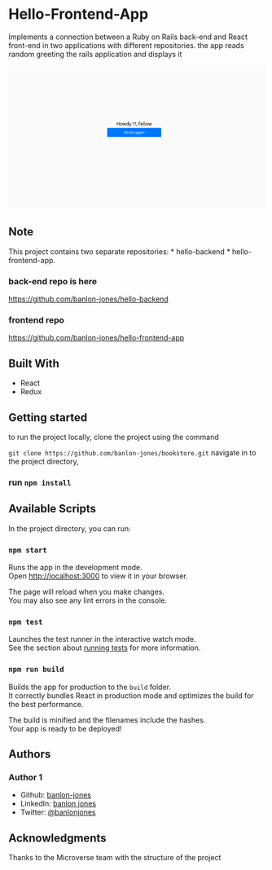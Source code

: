 # Hello-Frontend-App
Implements a connection between a Ruby on Rails back-end and React front-end in two applications with different repositories. 
the app reads random greeting the rails application and displays it


![app-screenshot](appImage1.png)

## Note
This project contains two separate repositories: * hello-backend * hello-frontend-app.

### back-end repo is here

https://github.com/banlon-jones/hello-backend

### frontend repo

https://github.com/banlon-jones/hello-frontend-app

## Built With 
 - React
 - Redux

## Getting started
to run the project locally, clone the project using the command 

`git clone https://github.com/banlon-jones/bookstore.git`
navigate in to the project directory, 

### run `npm install`

## Available Scripts

In the project directory, you can run:

### `npm start`

Runs the app in the development mode.\
Open [http://localhost:3000](http://localhost:3000) to view it in your browser.

The page will reload when you make changes.\
You may also see any lint errors in the console.

### `npm test`

Launches the test runner in the interactive watch mode.\
See the section about [running tests](https://facebook.github.io/create-react-app/docs/running-tests) for more information.

### `npm run build`

Builds the app for production to the `build` folder.\
It correctly bundles React in production mode and optimizes the build for the best performance.

The build is minified and the filenames include the hashes.\
Your app is ready to be deployed!

## Authors

### Author 1
 - Github: [banlon-jones](https://github.com/banlon-jones)
 - LinkedIn: [banlon jones](https://www.linkedin.com/in/banlon-jones-b0205812a)
 - Twitter: [@banlonjones](https://twitter.com/banlonjones)

## Acknowledgments

Thanks to the Microverse team with the structure of the project
